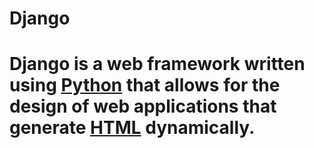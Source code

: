 # Django

<h1>Django  is a web framework written using <a href="/Python">Python</a> that allows for the design of web applications that generate <a href="/HTML">HTML</a> dynamically.</h1>